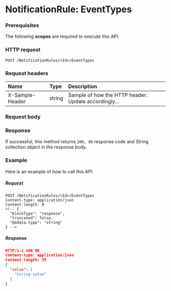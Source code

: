 # NotificationRule: EventTypes


### Prerequisites
The following **scopes** are required to execute this API: 
### HTTP request
<!-- { "blockType": "ignored" } -->
```http
POST /NotificationRules/<Id>/EventTypes

```
### Request headers
| Name       | Type | Description|
|:---------------|:--------|:----------|
| X-Sample-Header  | string  | Sample of how the HTTP header. Update accordingly...|

### Request body

### Response
If successful, this method returns `200, OK` response code and String collection object in the response body.

### Example
Here is an example of how to call this API.
##### Request
<!-- {
  "blockType": "request",
  "name": "notificationrule_eventtypes"
}-->
```http
POST /NotificationRules/<Id>/EventTypes
Content-type: application/json
Content-length: 0
<!-- {
  "blockType": "response",
  "truncated": false,
  "@odata.type": "string"
} -->
```
##### Response
```json
HTTP/1.1 200 OK
Content-type: application/json
Content-length: 39
{
  "value": [
    "String-value"
  ]
}
```

<!-- uuid: a2a9115c-04b2-4c73-b494-95d122843a93
2015-10-15 04:07:53 UTC -->
<!-- {
  "type": "#page.annotation",
  "description": "NotificationRule: EventTypes",
  "keywords": "",
  "section": "documentation",
  "tocPath": ""
}-->
